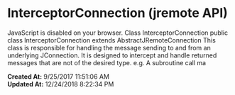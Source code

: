 # InterceptorConnection (jremote API)

JavaScript is disabled on your browser. Class InterceptorConnection public class InterceptorConnection extends AbstractJRemoteConnection This class is responsible for handling the message sending to and from an underlying JConnection. It is designed to intercept and handle returned messages that are not of the desired type. e.g. A subroutine call ma  

**Created At:** 9/25/2017 11:51:06 AM  
**Updated At:** 12/24/2018 8:22:34 PM  


